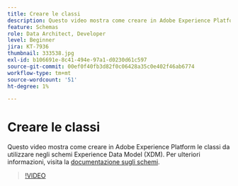 ```yaml
---
title: Creare le classi
description: Questo video mostra come creare in Adobe Experience Platform le classi da utilizzare negli schemi Experience Data Model (XDM).
feature: Schemas
role: Data Architect, Developer
level: Beginner
jira: KT-7936
thumbnail: 333538.jpg
exl-id: b106691e-8c41-494e-97a1-d0230d61c597
source-git-commit: 00ef0f40fb3d82f0c06428a35c0e402f46ab6774
workflow-type: tm+mt
source-wordcount: '51'
ht-degree: 1%

---
```


# Creare le classi

Questo video mostra come creare in Adobe Experience Platform le classi da utilizzare negli schemi Experience Data Model (XDM). Per ulteriori informazioni, visita la [documentazione sugli schemi](https://experienceleague.adobe.com/docs/experience-platform/xdm/home.html?lang=it).

>[!VIDEO](https://video.tv.adobe.com/v/333538?learn=on)
